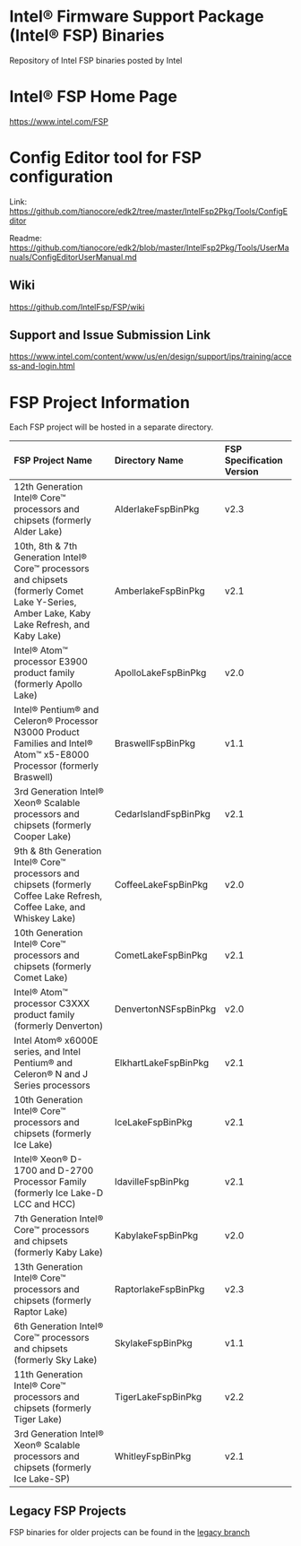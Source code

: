 # Intel® Firmware Support Package (Intel® FSP) Binaries
Repository of Intel FSP binaries posted by Intel

# Intel® FSP Home Page
<https://www.intel.com/FSP>

# Config Editor tool for FSP configuration
Link: https://github.com/tianocore/edk2/tree/master/IntelFsp2Pkg/Tools/ConfigEditor

Readme: https://github.com/tianocore/edk2/blob/master/IntelFsp2Pkg/Tools/UserManuals/ConfigEditorUserManual.md

## Wiki
<https://github.com/IntelFsp/FSP/wiki>

## Support and Issue Submission Link
<https://www.intel.com/content/www/us/en/design/support/ips/training/access-and-login.html>

# FSP Project Information
Each FSP project will be hosted in a separate directory.

FSP Project Name | Directory Name | FSP Specification Version
:--------------- | :------------- | :------------------------
12th Generation Intel® Core™ processors and chipsets (formerly Alder Lake) | AlderlakeFspBinPkg | v2.3
10th, 8th & 7th Generation Intel® Core™ processors and chipsets (formerly Comet Lake Y-Series, Amber Lake, Kaby Lake Refresh, and Kaby Lake) | AmberlakeFspBinPkg | v2.1
Intel® Atom™ processor E3900 product family (formerly Apollo Lake) | ApolloLakeFspBinPkg | v2.0
Intel® Pentium® and Celeron® Processor N3000 Product Families and Intel® Atom™ x5-E8000 Processor (formerly Braswell) | BraswellFspBinPkg | v1.1
3rd Generation Intel® Xeon® Scalable processors and chipsets (formerly Cooper Lake) | CedarIslandFspBinPkg | v2.1
9th & 8th Generation Intel® Core™ processors and chipsets (formerly Coffee Lake Refresh, Coffee Lake, and Whiskey Lake) | CoffeeLakeFspBinPkg | v2.0
10th Generation Intel® Core™ processors and chipsets (formerly Comet Lake) | CometLakeFspBinPkg | v2.1
Intel® Atom™ processor C3XXX product family (formerly Denverton) | DenvertonNSFspBinPkg | v2.0
Intel Atom® x6000E series, and Intel Pentium® and Celeron® N and J Series processors | ElkhartLakeFspBinPkg | v2.1
10th Generation Intel® Core™ processors and chipsets (formerly Ice Lake) | IceLakeFspBinPkg | v2.1
Intel® Xeon® D-1700 and D-2700 Processor Family (formerly Ice Lake-D LCC and HCC) | IdavilleFspBinPkg | v2.1
7th Generation Intel® Core™ processors and chipsets (formerly Kaby Lake) | KabylakeFspBinPkg | v2.0
13th Generation Intel® Core™ processors and chipsets (formerly Raptor Lake) | RaptorlakeFspBinPkg | v2.3
6th Generation Intel® Core™ processors and chipsets (formerly Sky Lake) | SkylakeFspBinPkg | v1.1
11th Generation Intel® Core™ processors and chipsets (formerly Tiger Lake) | TigerLakeFspBinPkg | v2.2
3rd Generation Intel® Xeon® Scalable processors and chipsets (formerly Ice Lake-SP) | WhitleyFspBinPkg | v2.1

## Legacy FSP Projects
FSP binaries for older projects can be found in the [legacy branch](https://github.com/intel/FSP/tree/legacy)
